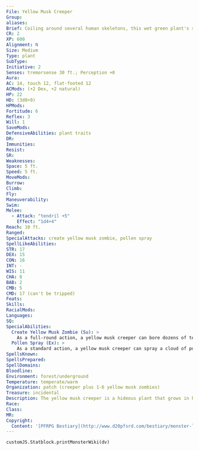 ```yaml
---
File: Yellow Musk Creeper
Group: 
aliases: 
Brief: Coiling around several human skeletons, this wet green plant's sickly flowers smoke with a nasty yellow vapor.
CR: 2
XP: 600
Alignment: N
Size: Medium
Type: plant
SubType: 
Initiative: 2
Senses: tremorsense 30 ft.; Perception +0
Aura: 
AC: 14, touch 12, flat-footed 12
ACMods: (+2 Dex, +2 natural)
HP: 22
HD: (3d8+9)
HPMods: 
Fortitude: 6
Reflex: 3
Will: 1
SaveMods: 
DefensiveAbilities: plant traits
DR: 
Immunities: 
Resist: 
SR: 
Weaknesses: 
Space: 5 ft.
Speed: 5 ft.
MoveMods: 
Burrow: 
Climb: 
Fly: 
Maneuverability: 
Swim: 
Melee: 
  - Attack: "tendril +5"
    Effect: "1d4+4"
Reach: 10 ft.
Ranged: 
SpecialAttacks: create yellow musk zombie, pollen spray
SpellLikeAbilities: 
STR: 17
DEX: 15
CON: 16
INT: -
WIS: 11
CHA: 8
BAB: 2
CMB: 5
CMD: 17 (can't be tripped)
Feats: 
Skills: 
RacialMods: 
Languages: 
SQ: 
SpecialAbilities:
  Create Yellow Musk Zombie (Su): >
    As a full-round action, a yellow musk creeper can bore dozens of tendrils into the brain of a helpless creature within reach, such as a creature entranced by its pollen. This attack inflicts 1d4 points of Intelligence damage per round. When a creature is reduced to 0 Intelligence, it dies, and the tendrils break off inside its brain. One hour later, the creature animates as a yellow musk zombie (see below).
  Pollen Spray (Ex): >
    As a standard action, a yellow musk creeper can spray a cloud of pollen at a single creature within 30 feet. It must make a +4 ranged touch attack to strike the target, who must then succeed on a DC 14 Will save or be entranced for 1d6 rounds. An entranced creature can take no action other than to move at its normal speed into a space within the yellow musk creeper's reach, at which point an entranced creature remains motionless and allows the creeper to insert tendrils into its brain. The save DC is Constitution-based.
SpellsKnown: 
SpellsPrepared: 
SpellDomains: 
Bloodline: 
Environment: forest/underground
Temperature: temperate/warm
Organization: patch (creeper plus 1-6 yellow musk zombies)
Treasure: incidental
Description: The yellow musk creeper is a hideous plant that grows in haunted graveyards, grisly battlefields, and other places where death hangs heavy in the air and thick in the soil. The yellow musk creeper's method of procreation is singularly frightful-it slays the living, infests them with its seeds and pollen, then animates them as zombies. These zombies serve the plant as a guardian for several days, but when new zombies are created, older ones wander off into the surrounding wild, collapsing and breaking apart within 2d6 days to give seed to a new yellow musk creeper. Yellow Musk Zombie A yellow musk zombie is a rotting creature from which wet green vines have sprouted. Treat a yellow musk zombie as a standard zombie, but with this special quality. Plant Traits (Ex) This zombie's animation is provided not by necromancy but by the plant that grows throughout its body. Yellow musk zombies lack undead traits, but gain plant traits. They are treated as plants, not undead, for the resolution of magical effects and attacks. Channel energy cannot harm a yellow musk zombie, for example, nor does negative energy heal a yellow musk zombie.
Race: 
Class: 
MR: 
Copyright:
  Content: '[PFRPG Bestiary](http://www.d20pfsrd.com/bestiary/monster-listings/plants/yellow-musk-creeper)'
---
```

```dataviewjs
customJS.Statblock.printMonsterWiki(dv)
```
